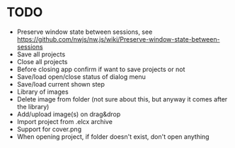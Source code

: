# TODO

* Preserve window state between sessions, see https://github.com/nwjs/nw.js/wiki/Preserve-window-state-between-sessions
* Save all projects
* Close all projects
* Before closing app confirm if want to save projects or not
* Save/load open/close status of dialog menu
* Save/load current shown step
* Library of images
* Delete image from folder (not sure about this, but anyway it comes after the library)
* Add/upload image(s) on drag&drop
* Import project from .elcx archive
* Support for cover.png
* When opening project, if folder doesn't exist, don't open anything
